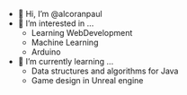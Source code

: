 - 👋 Hi, I’m @alcoranpaul
- 👀 I’m interested in ...
  - Learning WebDevelopment
  - Machine Learning
  - Arduino 
- 🌱 I’m currently learning ...
  - Data structures and algorithms for Java
  - Game design in Unreal engine


<!---
alcoranpaul/alcoranpaul is a ✨ special ✨ repository because its `README.md` (this file) appears on your GitHub profile.
You can click the Preview link to take a look at your changes.
--->
